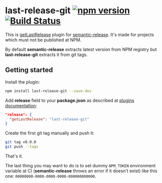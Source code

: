 # last-release-git [![npm version](https://badge.fury.io/js/last-release-git.svg)](https://badge.fury.io/js/last-release-git) [![Build Status](https://travis-ci.org/finom/last-release-git.svg?branch=master)](https://travis-ci.org/finom/last-release-git)

This is [getLastRelease](https://github.com/semantic-release/semantic-release#getlastrelease) plugin for [semantic-release](https://github.com/semantic-release/semantic-release). It's made for projects which must not be published at NPM.

By default **semantic-release** extracts latest version from NPM registry but **last-release-git** extracts it from git tags.

## Getting started

Install the plugin:

```sh
npm install last-release-git --save-dev
```

Add **release** field to your **package.json** as described at [plugins documentation](https://github.com/semantic-release/semantic-release#plugins):

```json
"release": {
  "getLastRelease": "last-release-git"
}
```

Create the first git tag manually and push it:
```sh
git tag v0.0.0
git push --tags
```

That's it.

The last thing you may want to do is to set dummy ``NPM_TOKEN`` environment variable at CI (**semantic-release** throws an error if it doesn't exist) like this one: ``00000000-0000-0000-0000-000000000000``.
